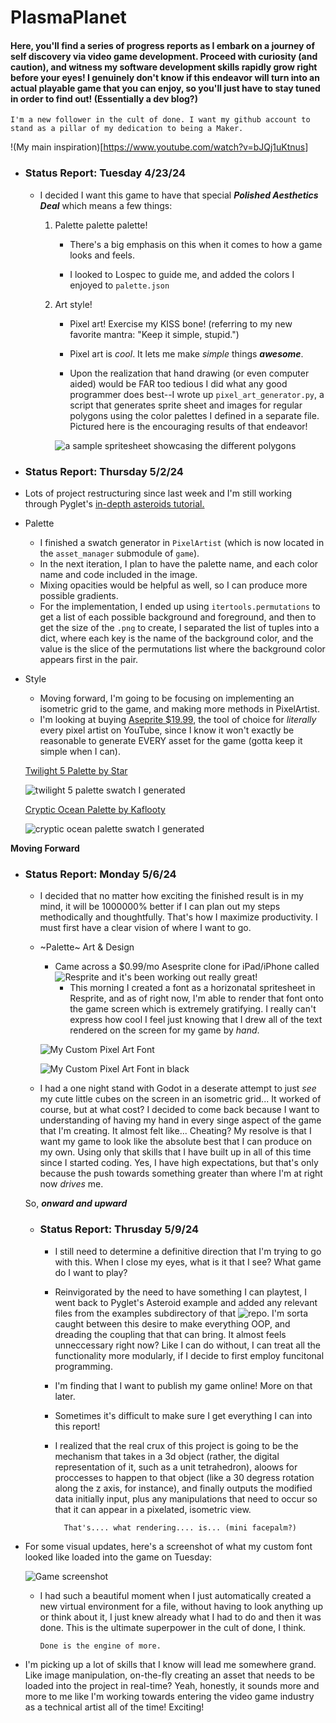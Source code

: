 # PlasmaPlanet
####  Here, you'll find a series of progress reports as I embark on a journey of self discovery via video game development. Proceed with curiosity (and caution), and witness my software development skills rapidly grow right before your eyes! I genuinely don't know if this endeavor will turn into an actual playable game that you can enjoy, so you'll just have to stay tuned in order to find out! (Essentially a dev blog?)

	I'm a new follower in the cult of done. I want my github account to stand as a pillar of my dedication to being a Maker.

  !(My main inspiration)[<https://www.youtube.com/watch?v=bJQj1uKtnus>]

- ### Status Report: Tuesday 4/23/24
    
    - I decided I want this game to have that special ***Polished Aesthetics Deal*** which means a few things:
        
    	1. Palette palette palette!
            
        	- There's a big emphasis on this when it comes to how a game looks and feels.
            
            - I looked to Lospec to guide me, and added the colors I enjoyed to `palette.json`
        
        2. Art style!
            
            - Pixel art! Exercise my KISS bone! (referring to my new favorite mantra: "Keep it simple, stupid.")
            
            - Pixel art is *cool*. It lets me make *simple* things ***awesome***.
            
            - Upon the realization that hand drawing (or even computer aided) would be FAR too tedious I did what any good programmer does best--I wrote up `pixel_art_generator.py`, a script that generates sprite sheet and images for regular polygons using the color palettes I defined in a separate file. Pictured here is the encouraging results of that endeavor!

            ![a sample spritesheet showcasing the different polygons](<src/resources/images/sample-spritesheet-(132x132).png>)



- ### Status Report: Thursday 5/2/24
    
- Lots of project restructuring since last week and I'm still working through Pyglet's [in-depth asteroids tutorial.](<https://pyglet.readthedocs.io/en/latest/programming_guide/examplegame.html#making-the-player-and-asteroid-sprites>)
        
- Palette
    - I finished a swatch generator in `PixelArtist` (which is now located in the `asset_manager` submodule of `game`).
    - In the next iteration, I plan to have the palette name, and each color name and code included in the image.    
    - Mixing opacities would be helpful as well, so I can produce more possible gradients.
    - For the implementation, I ended up using `itertools.permutations` to get a list of each possible background and foreground, and then to get the size of the `.png` to create, I separated the list of tuples into a dict, where each key is the name of the background color, and the value is the slice of the permutations list where the background color appears first in the pair.

- Style
    - Moving forward, I'm going to be focusing on implementing an isometric grid to the game, and making more methods in PixelArtist.
    - I'm looking at buying [Aseprite $19.99](<https://www.aseprite.org/>), the tool of choice for *literally* every pixel artist on YouTube, since I know it won't exactly be reasonable to generate EVERY asset for the game (gotta keep it simple when I can).

    [Twilight 5 Palette by Star](<https://lospec.com/palette-list/twilight-5>)

    ![twilight 5 palette swatch I generated](<src/resources/images/twilight5-swatch-84x84.png>)


    [Cryptic Ocean Palette by Kaflooty](<https://lospec.com/palette-list/cryptic-ocean>)

    ![cryptic ocean palette swatch I generated](<src/resources/images/cryptic-ocean6-swatch-84x84.png>)

**Moving Forward**

- ### Status Report: Monday 5/6/24
	- I decided that no matter how exciting the finished result is in my mind, it will be 1000000% better if I can plan out my steps methodically and thoughtfully. That's how I maximize productivity. I must first have a clear vision of where I want to go.
  	- ~Palette~ Art & Design
  		- Came across a $0.99/mo Asesprite clone for iPad/iPhone called ![Resprite](https://resprite.fengeon.com/doc) and it's been working out really great!
    		- This morning I created a font as a horizonatal spritesheet in Resprite, and as of right now, I'm able to render that font onto the game screen which is extremely gratifying. I really can't express how cool I feel just knowing that I drew all of the text rendered on the screen for my game by *hand*.

  	   ![My Custom Pixel Art Font](<src/resources/images/large-palace-font-white.png>)

  	   ![My Custom Pixel Art Font in black](<src/resources/images/large-palace-font-black.png>)
  	
   	- I had a one night stand with Godot in a deserate attempt to just *see* my cute little cubes on the screen in an isometric grid... It worked of course, but at what cost? I decided to come back because I want to understanding of having my hand in every singe aspect of the game that I'm creating. It almost felt like... Cheating? My resolve is that I want my game to look like the absolute best that I can produce on my own. Using only that skills that I have built up in all of this time since I started coding. Yes, I have high expectations, but that's only because the push towards something greater than where I'm at right now *drives* me.

  	So, ***onward and upward***
   

  - ### Status Report: Thrusday 5/9/24
  	- I still need to determine a definitive direction that I'm trying to go with this. When I close my eyes, what is it that I see? What game do I want to play?
   	- Reinvigorated by the need to have something I can playtest, I went back to Pyglet's Asteroid example and added any relevant files from the examples subdirectory of that ![repo](<https://github.com/pyglet/pyglet.git>). I'm sorta caught between this desire to make everything OOP, and dreading the coupling that that can bring. It almost feels unneccessary right now? Like I can do without, I can treat all the functionality more modularly, if I decide to first employ funcitonal programming. 
	- I'm finding that I want to publish my game online! More on that later.
   	- Sometimes it's difficult to make sure I get everything I can into this report!
    - I realized that the real crux of this project is going to be the mechanism that takes in a 3d object (rather, the digital representation of it, such as a unit tetrahedron), aloows for proccesses to happen to that object (like a 30 degress rotation along the z axis, for instance), and finally outputs the modified data initially input, plus any manipulations that need to occur so that it can appear in a pixelated, isometric view.

			That's.... what rendering.... is... (mini facepalm?)

- For some visual updates, here's a screenshot of what my custom font looked like loaded into the game on Tuesday:

  ![Game screenshot](<src/resources/images/screenshot 5-7-24.png>)

  - I had such a beautiful moment when I just automatically created a new virtual environment for a file, without having to look anything up or think about it, I just knew already what I had to do and then it was done. This is the ultimate superpower in the cult of done, I think.

		Done is the engine of more.
- I'm picking up a lot of skills that I know will lead me somewhere grand. Like image manipulation, on-the-fly creating an asset that needs to be loaded into the project in real-time? Yeah, honestly, it sounds more and more to me like I'm working towards entering the video game industry as a technical artist all of the time! Exciting!
